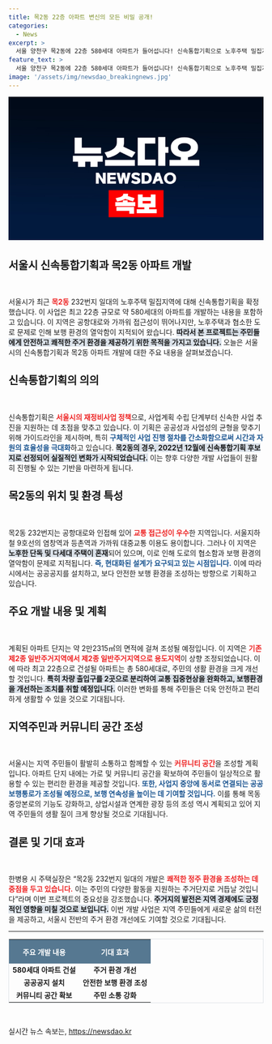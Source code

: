 ```yaml
---
title: 목2동 22층 아파트 변신의 모든 비밀 공개!
categories:
  - News
excerpt: >
  서울 양천구 목2동에 22층 580세대 아파트가 들어섭니다! 신속통합기획으로 노후주택 밀집지를 재정비, 쾌적한 주거 환경을 선보입니다. 교통과 보행 환경 개선도 기대되는 이 지역, 자세한 내용이 궁금하지 않으신가요?
feature_text: >
  서울 양천구 목2동에 22층 580세대 아파트가 들어섭니다! 신속통합기획으로 노후주택 밀집지를 재정비, 쾌적한 주거 환경을 선보입니다. 교통과 보행 환경 개선도 기대되는 이 지역, 자세한 내용이 궁금하지 않으신가요?
image: '/assets/img/newsdao_breakingnews.jpg'
---
```


<p><img src="/assets/img/newsdao_breakingnews.jpg" alt="flaretime 속보" /></p>

<h2 data-ke-size="size26">서울시 신속통합기획과 목2동 아파트 개발</h2>

<p data-ke-size="size16">&nbsp;</p>

<p>서울시가 최근 <b><span style="color: #ee2323;">목2동</span></b> 232번지 일대의 노후주택 밀집지역에 대해 신속통합기획을 확정했습니다. 이 사업은 최고 22층 규모로 약 580세대의 아파트를 개발하는 내용을 포함하고 있습니다. 이 지역은 공항대로와 가까워 접근성이 뛰어나지만, 노후주택과 협소한 도로 문제로 인해 보행 환경의 열악함이 지적되어 왔습니다. <b><span style="background-color: #21538527;">따라서 본 프로젝트는 주민들에게 안전하고 쾌적한 주거 환경을 제공하기 위한 목적을 가지고 있습니다.</span></b> 오늘은 서울시의 신속통합기획과 목2동 아파트 개발에 대한 주요 내용을 살펴보겠습니다.</p>

<h2 data-ke-size="size26">신속통합기획의 의의</h2>

<p data-ke-size="size16">&nbsp;</p>

<p>신속통합기획은 <b><span style="color: #ee2323;">서울시의 재정비사업 정책</span></b>으로, 사업계획 수립 단계부터 신속한 사업 추진을 지원하는 데 초점을 맞추고 있습니다. 이 기획은 공공성과 사업성의 균형을 맞추기 위해 가이드라인을 제시하며, 특히 <b><span style="color: #1a5490;">구체적인 사업 진행 절차를 간소화함으로써 시간과 자원의 효율성을 극대화</span></b>하고 있습니다. <b><span style="background-color: #21538527;">목2동의 경우, 2022년 12월에 신속통합기획 후보지로 선정되어 실질적인 변화가 시작되었습니다.</span></b> 이는 향후 다양한 개발 사업들이 원활히 진행될 수 있는 기반을 마련하게 됩니다.</p>

<h2 data-ke-size="size26">목2동의 위치 및 환경 특성</h2>

<p data-ke-size="size16">&nbsp;</p>

<p>목2동 232번지는 공항대로와 인접해 있어 <b><span style="color: #ee2323;">교통 접근성이 우수</span></b>한 지역입니다. 서울지하철 9호선의 염창역과 등촌역과 가까워 대중교통 이용도 용이합니다. 그러나 이 지역은 <b><span style="background-color: #21538527;">노후한 단독 및 다세대 주택이 혼재</span></b>되어 있으며, 이로 인해 도로의 협소함과 보행 환경의 열악함이 문제로 지적됩니다. <b><span style="color: #1a5490;">즉, 현대화된 설계가 요구되고 있는 시점입니다.</span></b> 이에 따라 시에서는 공공공지를 설치하고, 보다 안전한 보행 환경을 조성하는 방향으로 기획하고 있습니다.</p>

<h2 data-ke-size="size26">주요 개발 내용 및 계획</h2>

<p data-ke-size="size16">&nbsp;</p>

<p>계획된 아파트 단지는 약 2만2315㎡의 면적에 걸쳐 조성될 예정입니다. 이 지역은 <b><span style="color: #ee2323;">기존 제2종 일반주거지역에서 제2종 일반주거지역으로 용도지역</span></b>이 상향 조정되었습니다. 이에 따라 최고 22층으로 건설될 아파트는 총 580세대로, 주민의 생활 환경을 크게 개선할 것입니다. <b><span style="background-color: #21538527;">특히 차량 출입구를 2곳으로 분리하여 교통 집중현상을 완화하고, 보행환경을 개선하는 조치를 취할 예정입니다.</span></b> 이러한 변화를 통해 주민들은 더욱 안전하고 편리하게 생활할 수 있을 것으로 기대됩니다.</p>

<h2 data-ke-size="size26">지역주민과 커뮤니티 공간 조성</h2>

<p data-ke-size="size16">&nbsp;</p>

<p>서울시는 지역 주민들이 활발히 소통하고 함께할 수 있는 <b><span style="color: #ee2323;">커뮤니티 공간</span></b>을 조성할 계획입니다. 아파트 단지 내에는 가로 및 커뮤니티 공간을 확보하여 주민들이 일상적으로 활용할 수 있는 편리한 환경을 제공할 것입니다. <b><span style="color: #1a5490;">또한, 사업지 중앙에 동서로 연결되는 공공보행통로가 조성될 예정으로, 보행 연속성을 높이는 데 기여할 것입니다.</span></b> 이를 통해 목동중앙본로의 기능도 강화하고, 상업시설과 연계한 광장 등의 조성 역시 계획되고 있어 지역 주민들의 생활 질이 크게 향상될 것으로 기대됩니다.</p>

<h2 data-ke-size="size26">결론 및 기대 효과</h2>

<p data-ke-size="size16">&nbsp;</p>

<p>한병용 시 주택실장은 “목2동 232번지 일대의 개발은 <b><span style="color: #ee2323;">쾌적한 정주 환경을 조성하는 데 중점을 두고 있습니다.</span></b> 이는 주민의 다양한 활동을 지원하는 주거단지로 거듭날 것입니다”라며 이번 프로젝트의 중요성을 강조했습니다. <b><span style="background-color: #21538527;">주거지의 발전은 지역 경제에도 긍정적인 영향을 미칠 것으로 보입니다.</span></b> 이번 개발 사업은 지역 주민들에게 새로운 삶의 터전을 제공하고, 서울시 전반의 주거 환경 개선에도 기여할 것으로 기대됩니다.</p>

<hr>

<table style="width: 100%; border-collapse: collapse; border: 1px solid #dee2e6;">
    <tr>
        <th style="text-align: center; height: 40px; background-color: #567891; color: white;">주요 개발 내용</th>
        <th style="text-align: center; height: 40px; background-color: #567891; color: white;">기대 효과</th>
    </tr>
    <tr>
        <td style="text-align: center; height: 17px;"><b>580세대 아파트 건설</b></td>
        <td style="text-align: center; height: 17px;"><b>주거 환경 개선</b></td>
    </tr>
    <tr>
        <td style="text-align: center; height: 17px;"><b>공공공지 설치</b></td>
        <td style="text-align: center; height: 17px;"><b>안전한 보행 환경 조성</b></td>
    </tr>
    <tr>
        <td style="text-align: center; height: 17px;"><b>커뮤니티 공간 확보</b></td>
        <td style="text-align: center; height: 17px;"><b>주민 소통 강화</b></td>
    </tr>
</table>

<p data-ke-size="size16">&nbsp;</p>
실시간 뉴스 속보는, <a href="https://newsdao.kr" rel="dofollow">https://newsdao.kr</a>


